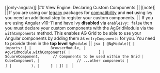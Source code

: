 [[only-angular]]
|## View Engine: Declaring Custom Components
|
|[[note]]
|| If you are using our [legacy](/angular-compatibility/#ag-grid-legacy) packages for [compatibility](/angular-compatibility/) and **not** using Ivy you need an additional step to register your custom components.
|
| If you are using Angular v10-11 and have Ivy **disabled** via `enableIvy: false` then you must declare your custom components with the AgGridModule via the `withComponents` method. This enables AG Grid to be able to use your Angular components by adding them as `entryComponents` for you. You need to provide them in the **top level** `NgModule`:
|
| ```jsx
| @NgModule({
|     imports: [
|         BrowserModule,
|         AgGridModule.withComponents(
|             [
|                 SquareComponent,      // Components to be used within the Grid
|                 CubeComponent,
|                 // ...other components
|             ]
|         ),
|     ]
| })
| ```
|
